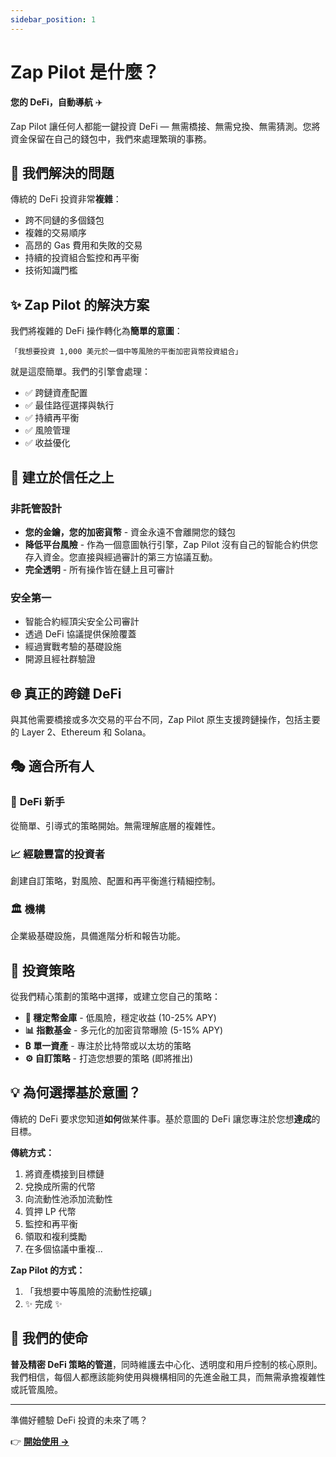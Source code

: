 ```yaml
---
sidebar_position: 1
---
```


# Zap Pilot 是什麼？

**您的 DeFi，自動導航** ✈️

Zap Pilot 讓任何人都能一鍵投資 DeFi
— 無需橋接、無需兌換、無需猜測。您將資金保留在自己的錢包中，我們來處理繁瑣的事務。

## 🎯 我們解決的問題

傳統的 DeFi 投資非常**複雜**：

- 跨不同鏈的多個錢包
- 複雜的交易順序
- 高昂的 Gas 費用和失敗的交易
- 持續的投資組合監控和再平衡
- 技術知識門檻

## ✨ Zap Pilot 的解決方案

我們將複雜的 DeFi 操作轉化為**簡單的意圖**：

```
「我想要投資 1,000 美元於一個中等風險的平衡加密貨幣投資組合」
```

就是這麼簡單。我們的引擎會處理：

- ✅ 跨鏈資產配置
- ✅ 最佳路徑選擇與執行
- ✅ 持續再平衡
- ✅ 風險管理
- ✅ 收益優化

## 🔐 建立於信任之上

### 非託管設計

- **您的金鑰，您的加密貨幣** - 資金永遠不會離開您的錢包
- **降低平台風險** - 作為一個意圖執行引擎，Zap
  Pilot 沒有自己的智能合約供您存入資金。您直接與經過審計的第三方協議互動。
- **完全透明** - 所有操作皆在鏈上且可審計

### 安全第一

- 智能合約經頂尖安全公司審計
- 透過 DeFi 協議提供保險覆蓋
- 經過實戰考驗的基礎設施
- 開源且經社群驗證

## 🌐 真正的跨鏈 DeFi

與其他需要橋接或多次交易的平台不同，Zap Pilot 原生支援跨鏈操作，包括主要的 Layer
2、Ethereum 和 Solana。

## 🎭 適合所有人

### 🔰 **DeFi 新手**

從簡單、引導式的策略開始。無需理解底層的複雜性。

### 📈 **經驗豐富的投資者**

創建自訂策略，對風險、配置和再平衡進行精細控制。

### 🏛️ **機構**

企業級基礎設施，具備進階分析和報告功能。

## 🚀 投資策略

從我們精心策劃的策略中選擇，或建立您自己的策略：

- **🏦 穩定幣金庫** - 低風險，穩定收益 (10-25% APY)
- **📊 指數基金** - 多元化的加密貨幣曝險 (5-15% APY)
- **₿ 單一資產** - 專注於比特幣或以太坊的策略
- **⚙️ 自訂策略** - 打造您想要的策略 (即將推出)

## 💡 為何選擇基於意圖？

傳統的 DeFi 要求您知道**如何**做某件事。基於意圖的 DeFi 讓您專注於您想**達成**的目標。

**傳統方式：**

1. 將資產橋接到目標鏈
2. 兌換成所需的代幣
3. 向流動性池添加流動性
4. 質押 LP 代幣
5. 監控和再平衡
6. 領取和複利獎勵
7. 在多個協議中重複...

**Zap Pilot 的方式：**

1. 「我想要中等風險的流動性挖礦」
2. ✨ 完成 ✨

## 🎯 我們的使命

**普及精密 DeFi 策略的管道**，同時維護去中心化、透明度和用戶控制的核心原則。我們相信，每個人都應該能夠使用與機構相同的先進金融工具，而無需承擔複雜性或託管風險。

---

準備好體驗 DeFi 投資的未來了嗎？

👉 **[開始使用 →](./getting-started)**
